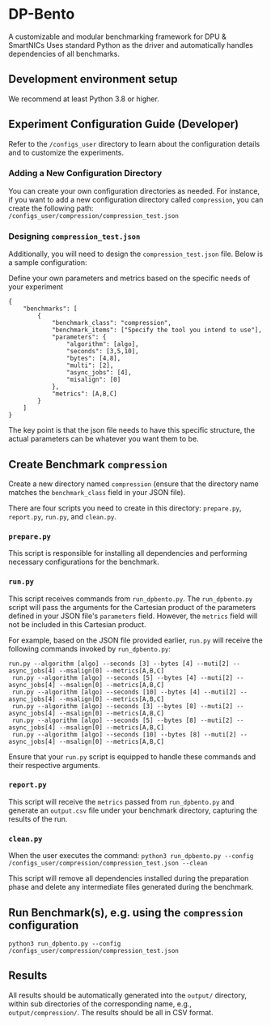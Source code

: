 # DP-Bento

A customizable and modular benchmarking framework for DPU & SmartNICs
Uses standard Python as the driver and automatically handles dependencies of all benchmarks.

## Development environment setup

We recommend at least Python 3.8 or higher.


## Experiment Configuration Guide (Developer)

Refer to the `/configs_user` directory to learn about the configuration details and to customize the experiments.

### Adding a New Configuration Directory

You can create your own configuration directories as needed. For instance, if you want to add a new configuration directory called `compression`, you can create the following path:
`/configs_user/compression/compression_test.json`

### Designing `compression_test.json`

Additionally, you will need to design the `compression_test.json` file. Below is a sample configuration:

Define your own parameters and metrics based on the specific needs of your experiment

```
{
    "benchmarks": [
        {
            "benchmark_class": "compression",
            "benchmark_items": ["Specify the tool you intend to use"],
            "parameters": {
                "algorithm": [algo],
                "seconds": [3,5,10],
                "bytes": [4,8],
                "multi": [2],
                "async_jobs": [4],
                "misalign": [0]
            },
            "metrics": [A,B,C]
        }
    ]
}
```
The key point is that the json file needs to have this specific structure, the actual parameters can be whatever you want them to be.

## Create Benchmark `compression`

Create a new directory named `compression` (ensure that the directory name matches the `benchmark_class` field in your JSON file).

There are four scripts you need to create in this directory: `prepare.py`, `report.py`, `run.py`, and `clean.py`.

### `prepare.py`

This script is responsible for installing all dependencies and performing necessary configurations for the benchmark.

### `run.py`

This script receives commands from `run_dpbento.py`. The `run_dpbento.py` script will pass the arguments for the Cartesian product of the parameters defined in your JSON file's `parameters` field. However, the `metrics` field will not be included in this Cartesian product.

For example, based on the JSON file provided earlier, `run.py` will receive the following commands invoked by `run_dpbento.py`:


```
run.py --algorithm [algo] --seconds [3] --bytes [4] --muti[2] --async_jobs[4] --msalign[0] --metrics[A,B,C]
 run.py --algorithm [algo] --seconds [5] --bytes [4] --muti[2] --async_jobs[4] --msalign[0] --metrics[A,B,C]
 run.py --algorithm [algo] --seconds [10] --bytes [4] --muti[2] --async_jobs[4] --msalign[0] --metrics[A,B,C]
 run.py --algorithm [algo] --seconds [3] --bytes [8] --muti[2] --async_jobs[4] --msalign[0] --metrics[A,B,C]
 run.py --algorithm [algo] --seconds [5] --bytes [8] --muti[2] --async_jobs[4] --msalign[0] --metrics[A,B,C]
 run.py --algorithm [algo] --seconds [10] --bytes [8] --muti[2] --async_jobs[4] --msalign[0] --metrics[A,B,C]
```

Ensure that your `run.py` script is equipped to handle these commands and their respective arguments.

### `report.py`

This script will receive the `metrics` passed from `run_dpbento.py` and generate an `output.csv` file under your benchmark directory, capturing the results of the run.

### `clean.py`

When the user executes the command:
`python3 run_dpbento.py --config /configs_user/compression/compression_test.json --clean`


This script will remove all dependencies installed during the preparation phase and delete any intermediate files generated during the benchmark.

## Run Benchmark(s), e.g. using the `compression` configuration

`python3 run_dpbento.py --config /configs_user/compression/compression_test.json`

## Results

All results should be automatically generated into the `output/` directory, within sub directories of the corresponding name, e.g., `output/compression/`. The results should be all in CSV format.

